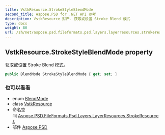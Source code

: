 ```yaml
---
title: VstkResource.StrokeStyleBlendMode
second_title: Aspose.PSD for .NET API 参考
description: VstkResource 财产. 获取或设置 Stroke Blend 模式
type: docs
weight: 80
url: /zh/net/aspose.psd.fileformats.psd.layers.layerresources.strokeresources/vstkresource/strokestyleblendmode/
---
```

## VstkResource.StrokeStyleBlendMode property

获取或设置 Stroke Blend 模式。

```csharp
public BlendMode StrokeStyleBlendMode { get; set; }
```

### 也可以看看

* enum [BlendMode](../../../aspose.psd.fileformats.core.blending/blendmode/)
* class [VstkResource](../)
* 命名空间 [Aspose.PSD.FileFormats.Psd.Layers.LayerResources.StrokeResources](../../vstkresource/)
* 部件 [Aspose.PSD](../../../)


